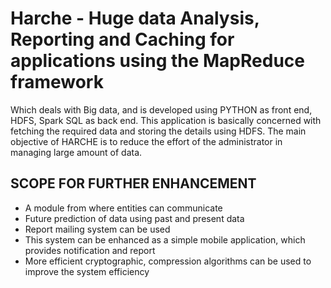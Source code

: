 # Harche - Huge data Analysis, Reporting and Caching for applications using the MapReduce framework 

  Which deals with Big data, and is developed using PYTHON as front end, HDFS, Spark SQL as back end. This application is basically concerned with fetching the required data and storing the details using HDFS. The main objective of HARCHE is to reduce the effort of the administrator in managing large amount of data.


## SCOPE FOR FURTHER ENHANCEMENT
 
  - A module from where entities can communicate
  - Future prediction of data using past and present data
  - Report mailing system can be used
  - This system can be enhanced as a simple mobile application, which provides notification and report
  - More efficient cryptographic, compression algorithms can be used to improve the system efficiency 
  
